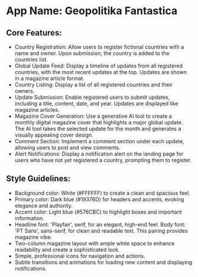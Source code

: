 # **App Name**: Geopolitika Fantastica

## Core Features:

- Country Registration: Allow users to register fictional countries with a name and owner. Upon submission, the country is added to the countries list.
- Global Update Feed: Display a timeline of updates from all registered countries, with the most recent updates at the top. Updates are shown in a magazine article format.
- Country Listing: Display a list of all registered countries and their owners.
- Update Submission: Enable registered users to submit updates, including a title, content, date, and year. Updates are displayed like magazine articles.
- Magazine Cover Generation: Use a generative AI tool to create a monthly digital magazine cover that highlights a major global update. The AI tool takes the selected update for the month and generates a visually appealing cover design.
- Comment Section: Implement a comment section under each update, allowing users to post and view comments.
- Alert Notifications: Display a notification alert on the landing page for users who have not yet registered a country, prompting them to register.

## Style Guidelines:

- Background color: White (#FFFFFF) to create a clean and spacious feel.
- Primary color: Dark blue (#19376D) for headers and accents, evoking elegance and authority.
- Accent color: Light blue (#576CBC) to highlight boxes and important information.
- Headline font: 'Playfair', serif, for an elegant, high-end feel.  Body font: 'PT Sans', sans-serif, for clean and readable text. This pairing provides magazine vibe.
- Two-column magazine layout with ample white space to enhance readability and create a sophisticated look.
- Simple, professional icons for navigation and actions.
- Subtle transitions and animations for loading new content and displaying notifications.
